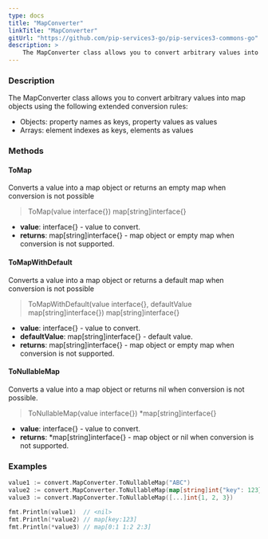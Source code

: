 ```yaml
---
type: docs
title: "MapConverter"
linkTitle: "MapConverter"
gitUrl: "https://github.com/pip-services3-go/pip-services3-commons-go"
description: > 
    The MapConverter class allows you to convert arbitrary values into map objects using extended conversion rules.
---
```


### Description
The MapConverter class allows you to convert arbitrary values into map objects using the following extended conversion rules:

- Objects: property names as keys, property values as values   
- Arrays: element indexes as keys, elements as values

### Methods

#### ToMap
Converts a value into a map object or returns an empty map when conversion is not possible

> ToMap(value interface{}) map[string]interface{}

- **value**: interface{} - value to convert.
- **returns**: map[string]interface{} - map object or empty map when conversion is not supported.

#### ToMapWithDefault
Converts a value into a map object or returns a default map when conversion is not possible

> ToMapWithDefault(value interface{}, defaultValue map[string]interface{}) map[string]interface{}

- **value**: interface{} - value to convert.
- **defaultValue**: map[string]interface{} - default value.
- **returns**: map[string]interface{} - map object or empty map when conversion is not supported.

#### ToNullableMap
Converts a value into a map object or returns nil when conversion is not possible.

> ToNullableMap(value interface{}) *map[string]interface{}

- **value**: interface{} - value to convert.
- **returns**: *map[string]interface{} - map object or nil when conversion is not supported.


### Examples

```go
value1 := convert.MapConverter.ToNullableMap("ABC")
value2 := convert.MapConverter.ToNullableMap(map[string]int{"key": 123})
value3 := convert.MapConverter.ToNullableMap([...]int{1, 2, 3})

fmt.Println(value1)  // <nil>
fmt.Println(*value2) // map[key:123]
fmt.Println(*value3) // map[0:1 1:2 2:3]

```
